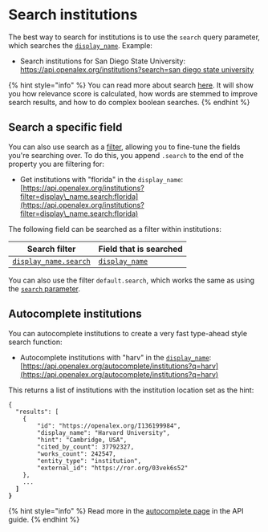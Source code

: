 # Search institutions

The best way to search for institutions is to use the `search` query parameter, which searches the [`display_name`](institution-object.md#display\_name). Example:

* Search institutions for San Diego State University:\
  [https://api.openalex.org/institutions?search=san diego state university](https://api.openalex.org/institutions?search=san%20diego%20state%20university)

{% hint style="info" %}
You can read more about search [here](../../how-to-use-the-api/get-lists-of-entities/search-entities.md). It will show you how relevance score is calculated, how words are stemmed to improve search results, and how to do complex boolean searches.
{% endhint %}

## Search a specific field

You can also use search as a [filter](../../how-to-use-the-api/get-lists-of-entities/filter-entity-lists.md), allowing you to fine-tune the fields you're searching over. To do this, you append `.search` to the end of the property you are filtering for:

* Get institutions with "florida" in the `display_name`:\
  [https://api.openalex.org/institutions?filter=display\_name.search:florida](https://api.openalex.org/institutions?filter=display\_name.search:florida)

The following field can be searched as a filter within institutions:

| Search filter                                                        | Field that is searched                                |
| -------------------------------------------------------------------- | ----------------------------------------------------- |
| [`display_name.search`](filter-institutions.md#display\_name.search) | [`display_name`](institution-object.md#display\_name) |

You can also use the filter `default.search`, which works the same as using the [`search` parameter](#search-institutions).

## Autocomplete institutions

You can autocomplete institutions to create a very fast type-ahead style search function:

* Autocomplete institutions with "harv" in the [`display_name`](institution-object.md#display\_name):\
  [https://api.openalex.org/autocomplete/institutions?q=harv](https://api.openalex.org/autocomplete/institutions?q=harv)

This returns a list of institutions with the institution location set as the hint:

<pre class="language-json"><code class="lang-json">{ 
  "results": [
    {
        "id": "https://openalex.org/I136199984",
        "display_name": "Harvard University",
        "hint": "Cambridge, USA",
        "cited_by_count": 37792327,
        "works_count": 242547,
        "entity_type": "institution",
        "external_id": "https://ror.org/03vek6s52"
    },
    ...
<strong>  ]
</strong><strong>}
</strong></code></pre>

{% hint style="info" %}
Read more in the [autocomplete page](../../how-to-use-the-api/get-lists-of-entities/autocomplete-entities.md) in the API guide.
{% endhint %}
